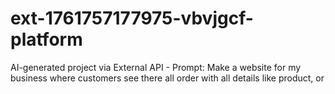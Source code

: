 # ext-1761757177975-vbvjgcf-platform
AI-generated project via External API - Prompt: Make a website for my business where customers see there all order with all details like product, or

